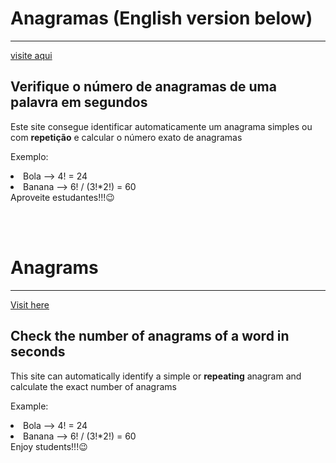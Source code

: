<h1>Anagramas (English version below)</h1>
<hr>

<a href="https://victor-spichenkoff.github.io/Anagramas/">visite aqui</a>

<h2>Verifique o número de anagramas de uma palavra em segundos</h2>

<p>Este site consegue identificar automaticamente um anagrama simples ou com <strong>repetição</strong> e calcular o número exato de anagramas</p>

Exemplo:
<li> Bola --> 4! = 24
<li> Banana --> 6! / (3!*2!) = 60

<br>

<footer>Aproveite estudantes!!!😉</footer>

<br><br>

<h1>Anagrams</h1>
<hr>

<a href="https://victor-spichenkoff.github.io/Anagramas/">Visit here</a>

<h2>Check the number of anagrams of a word in seconds</h2>

<p>This site can automatically identify a simple or <strong>repeating</strong> anagram and calculate the exact number of anagrams</p>

Example:
<li> Bola --> 4! = 24
<li> Banana --> 6! / (3!*2!) = 60

<br>

<footer>Enjoy students!!!😉</footer>